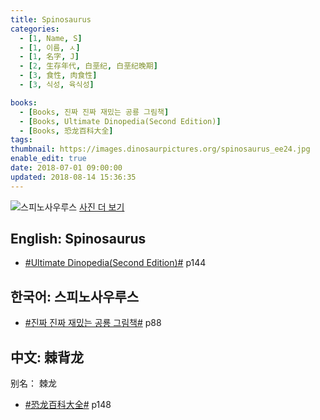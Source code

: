 ```yaml
---
title: Spinosaurus
categories:
  - [1, Name, S]
  - [1, 이름, ㅅ]
  - [1, 名字, J]
  - [2, 生存年代, 白垩纪, 白垩纪晚期]
  - [3, 食性, 肉食性]
  - [3, 식성, 육식성]

books:
  - [Books, 진짜 진짜 재밌는 공룡 그림책]
  - [Books, Ultimate Dinopedia(Second Edition)]
  - [Books, 恐龙百科大全]
tags:
thumbnail: https://images.dinosaurpictures.org/spinosaurus_ee24.jpg
enable_edit: true
date: 2018-07-01 09:00:00
updated: 2018-08-14 15:36:35
---
```


![스피노사우루스](https://images.dinosaurpictures.org/spinosaurus_ee24.jpg)
[사진 더 보기](https://dinosaurpictures.org/Spinosaurus-pictures)

## English: Spinosaurus

- [#Ultimate Dinopedia(Second Edition)#](/books/p/86d06d1161eb1684c26079a0348b5931/) p144


## 한국어: 스피노사우루스

- [#진짜 진짜 재밌는 공룡 그림책#](/books/p/3289261dc4d846b8a02798617a63ad75/) p88

## 中文: 棘背龙
别名： 棘龙

- [#恐龙百科大全#](/books/p/6cd4e752e2119c63c607be6bb97d17aa/) p148
